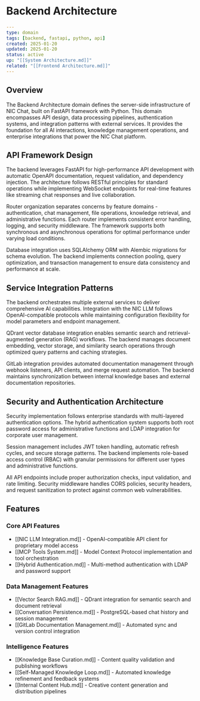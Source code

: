# Backend Architecture

```yaml
---
type: domain
tags: [backend, fastapi, python, api]
created: 2025-01-20
updated: 2025-01-20
status: active
up: "[[System Architecture.md]]"
related: "[[Frontend Architecture.md]]"
---
```

## Overview

The Backend Architecture domain defines the server-side infrastructure of NIC Chat, built on FastAPI framework with Python. This domain encompasses API design, data processing pipelines, authentication systems, and integration patterns with external services. It provides the foundation for all AI interactions, knowledge management operations, and enterprise integrations that power the NIC Chat platform.

## API Framework Design

The backend leverages FastAPI for high-performance API development with automatic OpenAPI documentation, request validation, and dependency injection. The architecture follows RESTful principles for standard operations while implementing WebSocket endpoints for real-time features like streaming chat responses and live collaboration.

Router organization separates concerns by feature domains - authentication, chat management, file operations, knowledge retrieval, and administrative functions. Each router implements consistent error handling, logging, and security middleware. The framework supports both synchronous and asynchronous operations for optimal performance under varying load conditions.

Database integration uses SQLAlchemy ORM with Alembic migrations for schema evolution. The backend implements connection pooling, query optimization, and transaction management to ensure data consistency and performance at scale.

## Service Integration Patterns

The backend orchestrates multiple external services to deliver comprehensive AI capabilities. Integration with the NIC LLM follows OpenAI-compatible protocols while maintaining configuration flexibility for model parameters and endpoint management.

QDrant vector database integration enables semantic search and retrieval-augmented generation (RAG) workflows. The backend manages document embedding, vector storage, and similarity search operations through optimized query patterns and caching strategies.

GitLab integration provides automated documentation management through webhook listeners, API clients, and merge request automation. The backend maintains synchronization between internal knowledge bases and external documentation repositories.

## Security and Authentication Architecture

Security implementation follows enterprise standards with multi-layered authentication options. The hybrid authentication system supports both root password access for administrative functions and LDAP integration for corporate user management.

Session management includes JWT token handling, automatic refresh cycles, and secure storage patterns. The backend implements role-based access control (RBAC) with granular permissions for different user types and administrative functions.

All API endpoints include proper authorization checks, input validation, and rate limiting. Security middleware handles CORS policies, security headers, and request sanitization to protect against common web vulnerabilities.

## Features

### Core API Features

- [[NIC LLM Integration.md]] - OpenAI-compatible API client for proprietary model access
- [[MCP Tools System.md]] - Model Context Protocol implementation and tool orchestration
- [[Hybrid Authentication.md]] - Multi-method authentication with LDAP and password support

### Data Management Features

- [[Vector Search RAG.md]] - QDrant integration for semantic search and document retrieval
- [[Conversation Persistence.md]] - PostgreSQL-based chat history and session management
- [[GitLab Documentation Management.md]] - Automated sync and version control integration

### Intelligence Features

- [[Knowledge Base Curation.md]] - Content quality validation and publishing workflows
- [[Self-Managed Knowledge Loop.md]] - Automated knowledge refinement and feedback systems
- [[Internal Content Hub.md]] - Creative content generation and distribution pipelines